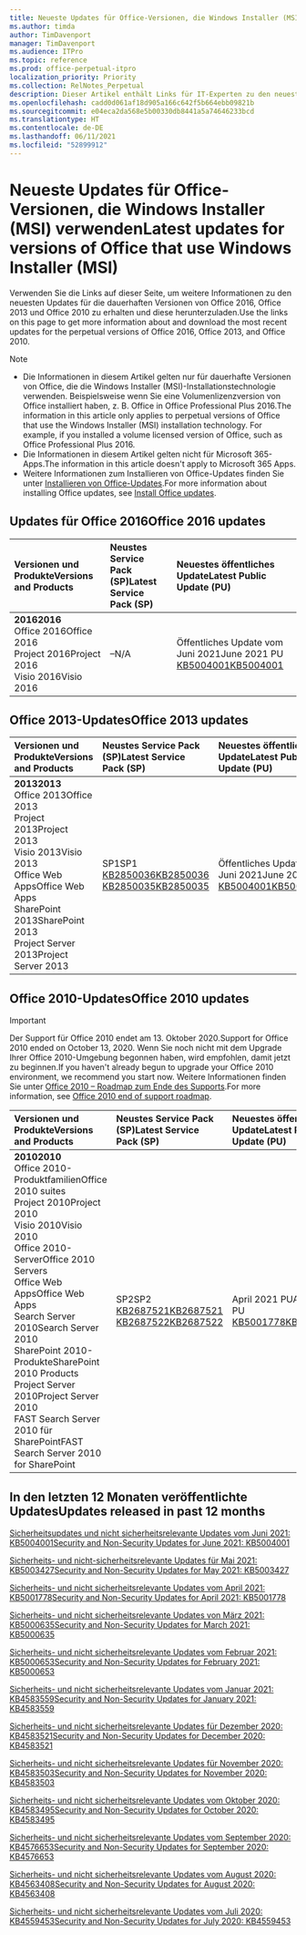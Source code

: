 ```yaml
---
title: Neueste Updates für Office-Versionen, die Windows Installer (MSI) verwenden
ms.author: timda
author: TimDavenport
manager: TimDavenport
ms.audience: ITPro
ms.topic: reference
ms.prod: office-perpetual-itpro
localization_priority: Priority
ms.collection: RelNotes_Perpetual
description: Dieser Artikel enthält Links für IT-Experten zu den neuesten Updateinformationen für dauerhafte Versionen von Office 2016, Office 2013 und Office 2010
ms.openlocfilehash: cadd0d061af18d905a166c642f5b664ebb09821b
ms.sourcegitcommit: e04eca2da568e5b00330db8441a5a74646233bcd
ms.translationtype: HT
ms.contentlocale: de-DE
ms.lasthandoff: 06/11/2021
ms.locfileid: "52899912"
---
```

# <a name="latest-updates-for-versions-of-office-that-use-windows-installer-msi"></a><span data-ttu-id="59fcf-103">Neueste Updates für Office-Versionen, die Windows Installer (MSI) verwenden</span><span class="sxs-lookup"><span data-stu-id="59fcf-103">Latest updates for versions of Office that use Windows Installer (MSI)</span></span>

<span data-ttu-id="59fcf-104">Verwenden Sie die Links auf dieser Seite, um weitere Informationen zu den neuesten Updates für die dauerhaften Versionen von Office 2016, Office 2013 und Office 2010 zu erhalten und diese herunterzuladen.</span><span class="sxs-lookup"><span data-stu-id="59fcf-104">Use the links on this page to get more information about and download the most recent updates for the perpetual versions of Office 2016, Office 2013, and Office 2010.</span></span>
  
 
> [!NOTE]
> - <span data-ttu-id="59fcf-p101">Die Informationen in diesem Artikel gelten nur für dauerhafte Versionen von Office, die die Windows Installer (MSI)-Installationstechnologie verwenden. Beispielsweise wenn Sie eine Volumenlizenzversion von Office installiert haben, z. B. Office in Office Professional Plus 2016.</span><span class="sxs-lookup"><span data-stu-id="59fcf-p101">The information in this article only applies to perpetual versions of Office that use the Windows Installer (MSI) installation technology. For example, if you installed a volume licensed version of Office, such as Office Professional Plus 2016.</span></span>
> - <span data-ttu-id="59fcf-107">Die Informationen in diesem Artikel gelten nicht für Microsoft 365-Apps.</span><span class="sxs-lookup"><span data-stu-id="59fcf-107">The information in this article doesn't apply to Microsoft 365 Apps.</span></span>
> - <span data-ttu-id="59fcf-108">Weitere Informationen zum Installieren von Office-Updates finden Sie unter [Installieren von Office-Updates](https://support.office.com/article/2ab296f3-7f03-43a2-8e50-46de917611c5).</span><span class="sxs-lookup"><span data-stu-id="59fcf-108">For more information about installing Office updates, see [Install Office updates](https://support.office.com/article/2ab296f3-7f03-43a2-8e50-46de917611c5).</span></span> 


## <a name="office-2016-updates"></a><span data-ttu-id="59fcf-109">Updates für Office 2016</span><span class="sxs-lookup"><span data-stu-id="59fcf-109">Office 2016 updates</span></span>

|<span data-ttu-id="59fcf-110">**Versionen und Produkte**</span><span class="sxs-lookup"><span data-stu-id="59fcf-110">**Versions and Products**</span></span>|<span data-ttu-id="59fcf-111">**Neustes Service Pack (SP)**</span><span class="sxs-lookup"><span data-stu-id="59fcf-111">**Latest Service Pack (SP)**</span></span>|<span data-ttu-id="59fcf-112">**Neuestes öffentliches Update**</span><span class="sxs-lookup"><span data-stu-id="59fcf-112">**Latest Public Update (PU)**</span></span>|
|:-----|:-----|:-----|
|<span data-ttu-id="59fcf-113">**2016**</span><span class="sxs-lookup"><span data-stu-id="59fcf-113">**2016**</span></span> <br/> <span data-ttu-id="59fcf-114">Office 2016</span><span class="sxs-lookup"><span data-stu-id="59fcf-114">Office 2016</span></span>  <br/> <span data-ttu-id="59fcf-115">Project 2016</span><span class="sxs-lookup"><span data-stu-id="59fcf-115">Project 2016</span></span>  <br/> <span data-ttu-id="59fcf-116">Visio 2016</span><span class="sxs-lookup"><span data-stu-id="59fcf-116">Visio 2016</span></span>  <br/> |<span data-ttu-id="59fcf-117">–</span><span class="sxs-lookup"><span data-stu-id="59fcf-117">N/A</span></span>  <br/> |<span data-ttu-id="59fcf-118">Öffentliches Update vom Juni 2021</span><span class="sxs-lookup"><span data-stu-id="59fcf-118">June 2021 PU</span></span>  <br/> [<span data-ttu-id="59fcf-119">KB5004001</span><span class="sxs-lookup"><span data-stu-id="59fcf-119">KB5004001</span></span>](https://support.microsoft.com/help/5004001) <br/> |

## <a name="office-2013-updates"></a><span data-ttu-id="59fcf-120">Office 2013-Updates</span><span class="sxs-lookup"><span data-stu-id="59fcf-120">Office 2013 updates</span></span>

|<span data-ttu-id="59fcf-121">**Versionen und Produkte**</span><span class="sxs-lookup"><span data-stu-id="59fcf-121">**Versions and Products**</span></span>|<span data-ttu-id="59fcf-122">**Neustes Service Pack (SP)**</span><span class="sxs-lookup"><span data-stu-id="59fcf-122">**Latest Service Pack (SP)**</span></span>|<span data-ttu-id="59fcf-123">**Neuestes öffentliches Update**</span><span class="sxs-lookup"><span data-stu-id="59fcf-123">**Latest Public Update (PU)**</span></span>|
|:-----|:-----|:-----|
|<span data-ttu-id="59fcf-124">**2013**</span><span class="sxs-lookup"><span data-stu-id="59fcf-124">**2013**</span></span> <br/> <span data-ttu-id="59fcf-125">Office 2013</span><span class="sxs-lookup"><span data-stu-id="59fcf-125">Office 2013</span></span>  <br/> <span data-ttu-id="59fcf-126">Project 2013</span><span class="sxs-lookup"><span data-stu-id="59fcf-126">Project 2013</span></span>  <br/> <span data-ttu-id="59fcf-127">Visio 2013</span><span class="sxs-lookup"><span data-stu-id="59fcf-127">Visio 2013</span></span>  <br/> <span data-ttu-id="59fcf-128">Office Web Apps</span><span class="sxs-lookup"><span data-stu-id="59fcf-128">Office Web Apps</span></span>  <br/> <span data-ttu-id="59fcf-129">SharePoint 2013</span><span class="sxs-lookup"><span data-stu-id="59fcf-129">SharePoint 2013</span></span>  <br/> <span data-ttu-id="59fcf-130">Project Server 2013</span><span class="sxs-lookup"><span data-stu-id="59fcf-130">Project Server 2013</span></span>  <br/> |<span data-ttu-id="59fcf-131">SP1</span><span class="sxs-lookup"><span data-stu-id="59fcf-131">SP1</span></span> <br/> [<span data-ttu-id="59fcf-132">KB2850036</span><span class="sxs-lookup"><span data-stu-id="59fcf-132">KB2850036</span></span>](https://support.microsoft.com/kb/2850036) <br/>[<span data-ttu-id="59fcf-133">KB2850035</span><span class="sxs-lookup"><span data-stu-id="59fcf-133">KB2850035</span></span>](https://support.microsoft.com/kb/2850035) <br/> |<span data-ttu-id="59fcf-134">Öffentliches Update vom Juni 2021</span><span class="sxs-lookup"><span data-stu-id="59fcf-134">June 2021 PU</span></span>  <br/> [<span data-ttu-id="59fcf-135">KB5004001</span><span class="sxs-lookup"><span data-stu-id="59fcf-135">KB5004001</span></span>](https://support.microsoft.com/help/5004001) <br/> |
   
## <a name="office-2010-updates"></a><span data-ttu-id="59fcf-136">Office 2010-Updates</span><span class="sxs-lookup"><span data-stu-id="59fcf-136">Office 2010 updates</span></span>
> [!IMPORTANT]
> <span data-ttu-id="59fcf-137">Der Support für Office 2010 endet am 13. Oktober 2020.</span><span class="sxs-lookup"><span data-stu-id="59fcf-137">Support for Office 2010 ended on October 13, 2020.</span></span> <span data-ttu-id="59fcf-138">Wenn Sie noch nicht mit dem Upgrade Ihrer Office 2010-Umgebung begonnen haben, wird empfohlen, damit jetzt zu beginnen.</span><span class="sxs-lookup"><span data-stu-id="59fcf-138">If you haven't already begun to upgrade your Office 2010 environment, we recommend you start now.</span></span> <span data-ttu-id="59fcf-139">Weitere Informationen finden Sie unter [Office 2010 – Roadmap zum Ende des Supports](/DeployOffice/office-2010-end-support-roadmap).</span><span class="sxs-lookup"><span data-stu-id="59fcf-139">For more information, see [Office 2010 end of support roadmap](/DeployOffice/office-2010-end-support-roadmap).</span></span> 

|<span data-ttu-id="59fcf-140">**Versionen und Produkte**</span><span class="sxs-lookup"><span data-stu-id="59fcf-140">**Versions and Products**</span></span>|<span data-ttu-id="59fcf-141">**Neustes Service Pack (SP)**</span><span class="sxs-lookup"><span data-stu-id="59fcf-141">**Latest Service Pack (SP)**</span></span>|<span data-ttu-id="59fcf-142">**Neuestes öffentliches Update**</span><span class="sxs-lookup"><span data-stu-id="59fcf-142">**Latest Public Update (PU)**</span></span>|
|:-----|:-----|:-----|
|<span data-ttu-id="59fcf-143">**2010**</span><span class="sxs-lookup"><span data-stu-id="59fcf-143">**2010**</span></span> <br/> <span data-ttu-id="59fcf-144">Office 2010-Produktfamilien</span><span class="sxs-lookup"><span data-stu-id="59fcf-144">Office 2010 suites</span></span>  <br/> <span data-ttu-id="59fcf-145">Project 2010</span><span class="sxs-lookup"><span data-stu-id="59fcf-145">Project 2010</span></span>  <br/> <span data-ttu-id="59fcf-146">Visio 2010</span><span class="sxs-lookup"><span data-stu-id="59fcf-146">Visio 2010</span></span>  <br/> <span data-ttu-id="59fcf-147">Office 2010-Server</span><span class="sxs-lookup"><span data-stu-id="59fcf-147">Office 2010 Servers</span></span>  <br/> <span data-ttu-id="59fcf-148">Office Web Apps</span><span class="sxs-lookup"><span data-stu-id="59fcf-148">Office Web Apps</span></span>  <br/> <span data-ttu-id="59fcf-149">Search Server 2010</span><span class="sxs-lookup"><span data-stu-id="59fcf-149">Search Server 2010</span></span>  <br/> <span data-ttu-id="59fcf-150">SharePoint 2010-Produkte</span><span class="sxs-lookup"><span data-stu-id="59fcf-150">SharePoint 2010 Products</span></span>  <br/> <span data-ttu-id="59fcf-151">Project Server 2010</span><span class="sxs-lookup"><span data-stu-id="59fcf-151">Project Server 2010</span></span>  <br/> <span data-ttu-id="59fcf-152">FAST Search Server 2010 für SharePoint</span><span class="sxs-lookup"><span data-stu-id="59fcf-152">FAST Search Server 2010 for SharePoint</span></span>  <br/> |<span data-ttu-id="59fcf-153">SP2</span><span class="sxs-lookup"><span data-stu-id="59fcf-153">SP2</span></span> <br/>[<span data-ttu-id="59fcf-154">KB2687521</span><span class="sxs-lookup"><span data-stu-id="59fcf-154">KB2687521</span></span>](https://support.microsoft.com/kb/2687521) <br/> [<span data-ttu-id="59fcf-155">KB2687522</span><span class="sxs-lookup"><span data-stu-id="59fcf-155">KB2687522</span></span>](https://support.microsoft.com/kb/2687522) <br/> |<span data-ttu-id="59fcf-156">April 2021 PU</span><span class="sxs-lookup"><span data-stu-id="59fcf-156">April 2021 PU</span></span>  <br/> [<span data-ttu-id="59fcf-157">KB5001778</span><span class="sxs-lookup"><span data-stu-id="59fcf-157">KB5001778</span></span>](https://support.microsoft.com/help/5001778) <br/> |
   

   
## <a name="updates-released-in-past-12-months"></a><span data-ttu-id="59fcf-158">In den letzten 12 Monaten veröffentlichte Updates</span><span class="sxs-lookup"><span data-stu-id="59fcf-158">Updates released in past 12 months</span></span>

[<span data-ttu-id="59fcf-159">Sicherheitsupdates und nicht sicherheitsrelevante Updates vom Juni 2021: KB5004001</span><span class="sxs-lookup"><span data-stu-id="59fcf-159">Security and Non-Security Updates for June 2021: KB5004001</span></span>](https://support.microsoft.com/help/5004001)


[<span data-ttu-id="59fcf-160">Sicherheits- und nicht-sicherheitsrelevante Updates für Mai 2021: KB5003427</span><span class="sxs-lookup"><span data-stu-id="59fcf-160">Security and Non-Security Updates for May 2021: KB5003427</span></span>](https://support.microsoft.com/help/5003427)

[<span data-ttu-id="59fcf-161">Sicherheits- und nicht sicherheitsrelevante Updates vom April 2021: KB5001778</span><span class="sxs-lookup"><span data-stu-id="59fcf-161">Security and Non-Security Updates for April 2021: KB5001778</span></span>](https://support.microsoft.com/help/5001778)

[<span data-ttu-id="59fcf-162">Sicherheits- und nicht sicherheitsrelevante Updates von März 2021: KB5000635</span><span class="sxs-lookup"><span data-stu-id="59fcf-162">Security and Non-Security Updates for March 2021: KB5000635</span></span>](https://support.microsoft.com/help/5000635)

[<span data-ttu-id="59fcf-163">Sicherheits- und nicht sicherheitsrelevante Updates vom Februar 2021: KB5000653</span><span class="sxs-lookup"><span data-stu-id="59fcf-163">Security and Non-Security Updates for February 2021: KB5000653</span></span>](https://support.microsoft.com/help/5000653)

[<span data-ttu-id="59fcf-164">Sicherheits- und nicht sicherheitsrelevante Updates vom Januar 2021: KB4583559</span><span class="sxs-lookup"><span data-stu-id="59fcf-164">Security and Non-Security Updates for January 2021: KB4583559</span></span>](https://support.microsoft.com/help/4583559)

[<span data-ttu-id="59fcf-165">Sicherheits- und nicht sicherheitsrelevante Updates für Dezember 2020: KB4583521</span><span class="sxs-lookup"><span data-stu-id="59fcf-165">Security and Non-Security Updates for December 2020: KB4583521</span></span>](https://support.microsoft.com/help/4583521)

[<span data-ttu-id="59fcf-166">Sicherheits- und nicht sicherheitsrelevante Updates für November 2020: KB4583503</span><span class="sxs-lookup"><span data-stu-id="59fcf-166">Security and Non-Security Updates for November 2020: KB4583503</span></span>](https://support.microsoft.com/help/4583503)

[<span data-ttu-id="59fcf-167">Sicherheits- und nicht sicherheitsrelevante Updates vom Oktober 2020: KB4583495</span><span class="sxs-lookup"><span data-stu-id="59fcf-167">Security and Non-Security Updates for October 2020: KB4583495</span></span>](https://support.microsoft.com/help/4583495)

[<span data-ttu-id="59fcf-168">Sicherheits- und nicht sicherheitsrelevante Updates vom September 2020: KB4576653</span><span class="sxs-lookup"><span data-stu-id="59fcf-168">Security and Non-Security Updates for September 2020: KB4576653</span></span>](https://support.microsoft.com/help/4576653)

[<span data-ttu-id="59fcf-169">Sicherheits- und nicht sicherheitsrelevante Updates vom August 2020: KB4563408</span><span class="sxs-lookup"><span data-stu-id="59fcf-169">Security and Non-Security Updates for August 2020: KB4563408</span></span>](https://support.microsoft.com/help/4563408)

[<span data-ttu-id="59fcf-170">Sicherheits- und nicht sicherheitsrelevante Updates vom Juli 2020: KB4559453</span><span class="sxs-lookup"><span data-stu-id="59fcf-170">Security and Non-Security Updates for July 2020: KB4559453</span></span>](https://support.microsoft.com/help/4559453)








 




</br>
